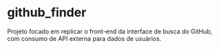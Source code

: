 # github_finder
 Projeto focado em replicar o front-end da interface de busca do GitHub, com consumo de API externa para dados de usuários.
